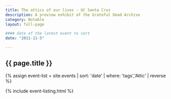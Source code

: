 ```yaml
---
title: The attics of our lives - UC Santa Cruz
description: A preview exhibit of the Grateful Dead Archive
category: Notable
layout: full-page

#### date of the latest event to sort
date: "2011-11-5"

---
```

<section id="main-content">
<div class="grid-container large">
<section class="heading">
<h2 class="underline">{{ page.title }}</h2>
</section>

<div class="events-card-list fade-out-siblings">
{% assign event-list = site.events | sort: 'date' | where: 'tags','Attic' | reverse %}

{% include event-listing.html %}
